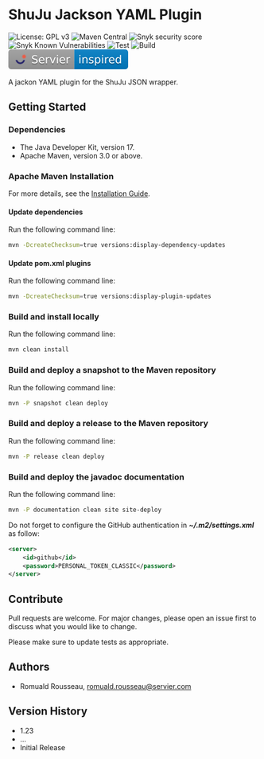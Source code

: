 # ShuJu Jackson YAML Plugin

![License: GPL v3](https://img.shields.io/badge/License-GPLv3-blue.svg)
![Maven Central](https://maven-badges.herokuapp.com/maven-central/com.github.romualdrousseau/shuju-jackson/badge.svg)
![Snyk security score](https://snyk-widget.herokuapp.com/badge/mvn/com.github.romualdrousseau/shuju-jackson/badge.svg)
![Snyk Known Vulnerabilities](https://snyk.io/test/github/com.github.romualdrousseau/shuju-jackson/badge.svg)
![Test](https://github.com/RomualdRousseau/ShuJu-Jackson/actions/workflows/build-and-test.yml/badge.svg)
![Build](https://github.com/RomualdRousseau/ShuJu-Jackson/actions/workflows/build-and-deploy.yml/badge.svg)
![Servier Inspired](https://raw.githubusercontent.com/servierhub/.github/main/badges/inspired.svg)

A jackon YAML plugin for the ShuJu JSON wrapper.

## Getting Started

### Dependencies

* The Java Developer Kit, version 17.
* Apache Maven, version 3.0 or above.

### Apache Maven Installation

For more details, see the [Installation Guide](https://maven.apache.org/install.html).

#### Update dependencies

Run the following command line:

```bash
mvn -DcreateChecksum=true versions:display-dependency-updates
```

#### Update pom.xml plugins

Run the following command line:

```bash
mvn -DcreateChecksum=true versions:display-plugin-updates
```

### Build and install locally

Run the following command line:

```bash
mvn clean install
```

### Build and deploy a snapshot to the Maven repository

Run the following command line:

```bash
mvn -P snapshot clean deploy
```

### Build and deploy a release to the Maven repository

Run the following command line:

```bash
mvn -P release clean deploy
```

### Build and deploy the javadoc documentation

Run the following command line:

```bash
mvn -P documentation clean site site-deploy
```

Do not forget to configure the GitHub authentication in ***~/.m2/settings.xml*** as follow:

```xml
<server>
    <id>github</id>
    <password>PERSONAL_TOKEN_CLASSIC</password>
</server>
```

## Contribute

Pull requests are welcome. For major changes, please open an issue first to discuss what you would like to change.

Please make sure to update tests as appropriate.

## Authors

* Romuald Rousseau, romuald.rousseau@servier.com

## Version History

* 1.23
* ...
* Initial Release
